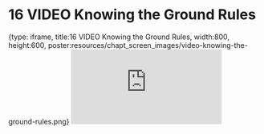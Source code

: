 # 16 VIDEO Knowing the Ground Rules
 
{type: iframe, title:16 VIDEO Knowing the Ground Rules, width:800, height:600, poster:resources/chapt_screen_images/video-knowing-the-ground-rules.png}
![](https://hutchdatascience.org/AI_for_Decision_Makers/no_toc/video-knowing-the-ground-rules.html)
 

 
